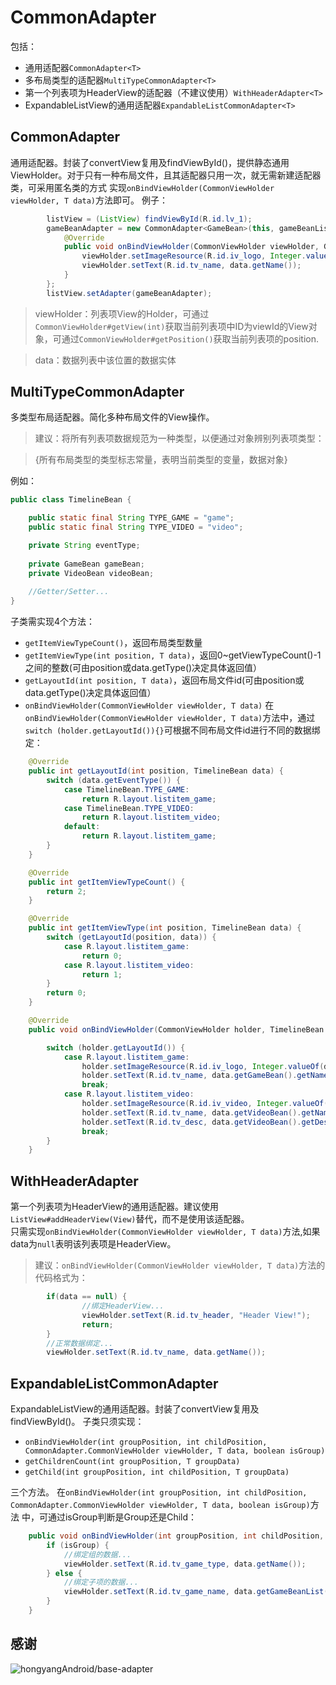# CommonAdapter
包括：
* 通用适配器`CommonAdapter<T>`
* 多布局类型的适配器`MultiTypeCommonAdapter<T>`
* 第一个列表项为HeaderView的适配器（不建议使用）`WithHeaderAdapter<T>`
* ExpandableListView的通用适配器`ExpandableListCommonAdapter<T>`

## CommonAdapter<T>
通用适配器。封装了convertView复用及findViewById()，提供静态通用ViewHolder。对于只有一种布局文件，且其适配器只用一次，就无需新建适配器类，可采用匿名类的方式
实现`onBindViewHolder(CommonViewHolder viewHolder, T data)`方法即可。
例子：
```java
        listView = (ListView) findViewById(R.id.lv_1);
        gameBeanAdapter = new CommonAdapter<GameBean>(this, gameBeanList, R.layout.listitem_game) {
            @Override
            public void onBindViewHolder(CommonViewHolder viewHolder, GameBean data) {
                viewHolder.setImageResource(R.id.iv_logo, Integer.valueOf(data.getImg_url()));
                viewHolder.setText(R.id.tv_name, data.getName());
            }
        };
        listView.setAdapter(gameBeanAdapter);
```
>viewHolder：列表项View的Holder，可通过`CommonViewHolder#getView(int)`获取当前列表项中ID为viewId的View对象，可通过`CommonViewHolder#getPosition()`获取当前列表项的position.

>data：数据列表中该位置的数据实体
     
## MultiTypeCommonAdapter<T>
多类型布局适配器。简化多种布局文件的View操作。

>建议：将所有列表项数据规范为一种类型，以便通过对象辨别列表项类型：

>{所有布局类型的类型标志常量，表明当前类型的变量，数据对象}

例如：
```java
public class TimelineBean {

    public static final String TYPE_GAME = "game";
    public static final String TYPE_VIDEO = "video";

    private String eventType;
    
    private GameBean gameBean;
    private VideoBean videoBean;
    
    //Getter/Setter...
}
```
子类需实现4个方法：
* `getItemViewTypeCount()`，返回布局类型数量
* `getItemViewType(int position, T data)`，返回0~getViewTypeCount()-1之间的整数(可由position或data.getType()决定具体返回值）
* `getLayoutId(int position, T data)`，返回布局文件id(可由position或data.getType()决定具体返回值）
* `onBindViewHolder(CommonViewHolder viewHolder, T data)`
在`onBindViewHolder(CommonViewHolder viewHolder, T data)`方法中，通过`switch (holder.getLayoutId()){}`可根据不同布局文件id进行不同的数据绑定：
```java
    @Override
    public int getLayoutId(int position, TimelineBean data) {
        switch (data.getEventType()) {
            case TimelineBean.TYPE_GAME:
                return R.layout.listitem_game;
            case TimelineBean.TYPE_VIDEO:
                return R.layout.listitem_video;
            default:
                return R.layout.listitem_game;
        }
    }

    @Override
    public int getItemViewTypeCount() {
        return 2;
    }

    @Override
    public int getItemViewType(int position, TimelineBean data) {
        switch (getLayoutId(position, data)) {
            case R.layout.listitem_game:
                return 0;
            case R.layout.listitem_video:
                return 1;
        }
        return 0;
    }

    @Override
    public void onBindViewHolder(CommonViewHolder holder, TimelineBean data) {

        switch (holder.getLayoutId()) {
            case R.layout.listitem_game:
                holder.setImageResource(R.id.iv_logo, Integer.valueOf(data.getGameBean().getImg_url()));
                holder.setText(R.id.tv_name, data.getGameBean().getName());
                break;
            case R.layout.listitem_video:
                holder.setImageResource(R.id.iv_video, Integer.valueOf(data.getVideoBean().getVideo_logo_url()));
                holder.setText(R.id.tv_name, data.getVideoBean().getName());
                holder.setText(R.id.tv_desc, data.getVideoBean().getDesc());
                break;
        }
    }
```
## WithHeaderAdapter<T>
第一个列表项为HeaderView的通用适配器。建议使用`ListView#addHeaderView(View)`替代，而不是使用该适配器。<br/>
只需实现`onBindViewHolder(CommonViewHolder viewHolder, T data)`方法,如果data为`null`表明该列表项是HeaderView。

> 建议：`onBindViewHolder(CommonViewHolder viewHolder, T data)`方法的代码格式为：

```java
        if(data == null) {
                //绑定HeaderView...
                viewHolder.setText(R.id.tv_header, "Header View!");
                return;
        }
        //正常数据绑定...
        viewHolder.setText(R.id.tv_name, data.getName());
```
## ExpandableListCommonAdapter<T>
ExpandableListView的通用适配器。封装了convertView复用及findViewById()。
子类只须实现：
* `onBindViewHolder(int groupPosition, int childPosition, CommonAdapter.CommonViewHolder viewHolder, T data, boolean isGroup)`
* `getChildrenCount(int groupPosition, T groupData)`
* `getChild(int groupPosition, int childPosition, T groupData)`

三个方法。
在`onBindViewHolder(int groupPosition, int childPosition, CommonAdapter.CommonViewHolder viewHolder, T data, boolean isGroup)`方法
中，可通过isGroup判断是Group还是Child：
```java
    public void onBindViewHolder(int groupPosition, int childPosition, CommonAdapter.CommonViewHolder viewHolder, GameTypeBean data, boolean isGroup) {
        if (isGroup) {
            //绑定组的数据...
            viewHolder.setText(R.id.tv_game_type, data.getName());
        } else {
            //绑定子项的数据...
            viewHolder.setText(R.id.tv_game_name, data.getGameBeanList().get(childPosition).getName());
        }
    }
```
## 感谢
![hongyangAndroid/base-adapter](https://github.com/hongyangAndroid/base-adapter)
